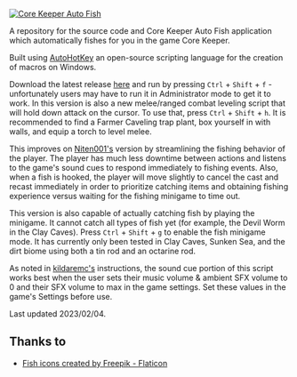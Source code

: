 [![Core Keeper Auto Fish](https://github.com/Niten001/Core-Keeper-Auto-Fish/blob/main/img/banner.png)](https://github.com/Niten001/Core-Keeper-Auto-Fish/)

A repository for the source code and Core Keeper Auto Fish application which automatically fishes for you in the game Core Keeper.

Built using [AutoHotKey](https://www.autohotkey.com/) an open-source scripting language for the creation of macros on Windows.

Download the latest release [here](https://github.com/lbcai/Core-Keeper-Auto-Fish/raw/main/releases/0.0.6/CoreKeeperAutoFish.exe) and run by pressing `Ctrl` + `Shift` + `f` - unfortunately users may have to run it in Administrator mode to get it to work. In this version is also a new melee/ranged combat leveling script that will hold down attack on the cursor. To use that, press `Ctrl` + `Shift` + `h`. It is recommended to find a Farmer Caveling trap plant, box yourself in with walls, and equip a torch to level melee.

This improves on [Niten001's](https://github.com/Niten001) version by streamlining the fishing behavior of the player. The player has much less downtime between actions and listens to the game's sound cues to respond immediately to fishing events. Also, when a fish is hooked, the player will move slightly to cancel the cast and recast immediately in order to prioritize catching items and obtaining fishing experience versus waiting for the fishing minigame to time out.

This version is also capable of actually catching fish by playing the minigame. It cannot catch all types of fish yet (for example, the Devil Worm in the Clay Caves). Press `Ctrl` + `Shift` + `g` to enable the fish minigame mode. It has currently only been tested in Clay Caves, Sunken Sea, and the dirt biome using both a tin rod and an octarine rod.

As noted in [kildaremc's](https://github.com/kildaremc/Core-Keeper-Auto-Fish) instructions, the sound cue portion of this script works best when the user sets their music volume & ambient SFX volume to 0 and their SFX volume to max in the game settings. Set these values in the game's Settings before use.

Last updated 2023/02/04. 

## Thanks to
* [Fish icons created by Freepik - Flaticon](https://www.flaticon.com/free-icons/fish)
